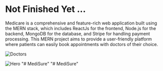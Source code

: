 # Not Finished Yet ...

Medicare is a comprehensive and feature-rich web application built using the MERN stack, which includes ReactJs for the frontend, Node.js for the backend, MongoDB for the database, and Stripe for handling payment processing. This MERN project aims to provide a user-friendly platform where patients can easily book appointments with doctors of their choice.


![Doctors](https://github.com/MohamedBoukthir/Doctor-Appointment-Booking-MERN-Stack/assets/124532428/db8552ba-4542-4be4-915a-7f54f8964bf3)


![Hero](https://github.com/MohamedBoukthir/Doctor-Appointment-Booking-MERN-Stack/assets/124532428/4a80f4e8-6bfc-48de-be26-99250067d161)
"# MediSure" 
"# MediSure" 
